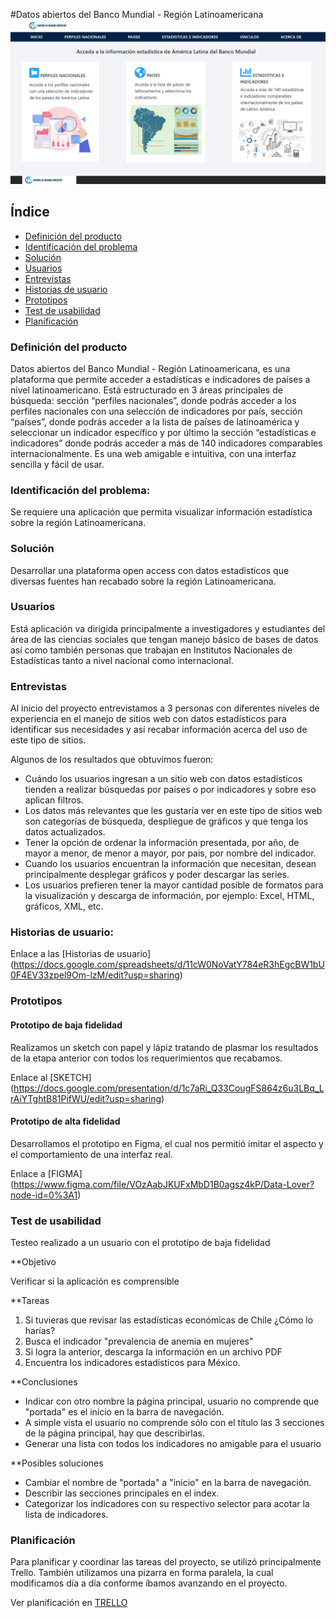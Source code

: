 ﻿#Datos abiertos del Banco Mundial - Región Latinoamericana 
![](index.png)

## Índice

* [Definición del producto](#Definición-del-producto)
* [Identificación del problema](#Identificación-del-problema)
* [Solución](#Solución)
* [Usuarios](#Usuarios)
* [Entrevistas](#Entrevistas)
* [Historias de usuario](#Historias-de-usuario)
* [Prototipos](#Prototipos)
* [Test de usabilidad](#Test-de-usabilidad)
* [Planificación](#Planificación)


### Definición del producto
Datos abiertos del Banco Mundial - Región Latinoamericana,  es una plataforma que permite acceder a estadísticas e indicadores de países a nivel latinoamericano. Está estructurado en 3 áreas principales de búsqueda: sección “perfiles nacionales”,   donde podrás acceder a los perfiles nacionales con una selección de indicadores por país, sección “países”, donde podrás acceder a la lista de países de latinoamérica y seleccionar un indicador específico y por último la sección “estadísticas e indicadores” donde podrás acceder  a más de 140 indicadores comparables internacionalmente. Es una web amigable e intuitiva, con una interfaz sencilla y fácil de usar. 

### Identificación del problema:  
Se requiere una aplicación que permita visualizar información estadística sobre la región Latinoamericana.

### Solución
Desarrollar una plataforma open access con datos estadisticos que diversas fuentes han recabado sobre la región Latinoamericana.

### Usuarios

Está aplicación va dirigida principalmente a  investigadores y estudiantes del área de las ciencias sociales que tengan  manejo básico de bases de datos así como también personas que trabajan en Institutos Nacionales de Estadísticas tanto a nivel nacional como internacional. 

### Entrevistas

Al inicio del proyecto entrevistamos a 3 personas con diferentes niveles de experiencia en el manejo de sitios web con datos estadísticos para  identificar sus necesidades y así recabar información acerca del uso de este tipo de sitios.

Algunos de los resultados que obtuvimos fueron:
* Cuándo los usuarios ingresan a un sitio web con datos estadísticos  tienden a realizar búsquedas por países o por indicadores y sobre eso aplican filtros.
* Los datos más relevantes que les gustaría ver en este tipo de sitios web son categorías de búsqueda, despliegue de gráficos y que tenga los datos actualizados.
* Tener la opción de ordenar la información presentada, por año, de mayor a menor, de menor a mayor, por pais, por nombre del indicador.
* Cuando los usuarios encuentran la información que necesitan, desean principalmente desplegar gráficos y poder descargar las series. 
* Los usuarios prefieren tener la mayor cantidad posible de formatos para la visualización y descarga de información, por ejemplo: Excel, HTML, gráficos, XML, etc.


### Historias de usuario: 
Enlace a las  [Historias de usuario] (https://docs.google.com/spreadsheets/d/11cW0NoVatY784eR3hEgcBW1bU0F4EV33zpel9Om-lzM/edit?usp=sharing)

### Prototipos
#### Prototipo de baja fidelidad
Realizamos un sketch con papel y lápiz tratando de plasmar los resultados de la etapa anterior con todos los requerimientos que recabamos. 

Enlace al [SKETCH] (https://docs.google.com/presentation/d/1c7aRi_Q33CougFS864z6u3LBq_LrAiYTghtB81PifWU/edit?usp=sharing)

#### Prototipo de alta fidelidad
Desarrollamos el prototipo en Figma, el cual nos permitió imitar el aspecto y el comportamiento de una interfaz real.

Enlace a [FIGMA] (https://www.figma.com/file/VOzAabJKUFxMbD1B0agsz4kP/Data-Lover?node-id=0%3A1)

### Test de usabilidad
Testeo realizado a un usuario con el prototipo de baja fidelidad

**Objetivo

Verificar si la aplicación es comprensible

**Tareas

1. Si tuvieras que revisar las estadísticas económicas de Chile ¿Cómo lo harías?
2. Busca el indicador "prevalencia de anemia en mujeres"
3. Si logra la anterior, descarga la información en un archivo PDF
4. Encuentra los indicadores estadísticos para México.

**Conclusiones

* Indicar con otro nombre la página principal, usuario no comprende que "portada" es el inicio en la barra de navegación.
* A simple vista el usuario no comprende sólo con el título las 3 secciones de la página principal, hay que describirlas.
* Generar una lista con todos los indicadores no amigable para el usuario

**Posibles soluciones

* Cambiar el nombre de "portada" a "inicio" en la barra de navegación.
* Describir las secciones principales en el index.
* Categorizar los indicadores con su respectivo selector para acotar la lista de indicadores.

### Planificación
Para planificar y coordinar las tareas del proyecto, se utilizó principalmente Trello. También utilizamos una pizarra en forma paralela, la cual modificamos día a día conforme íbamos avanzando en el proyecto.

Ver planificación en [TRELLO](https://trello.com/b/29ojPLpI/proyecto-data-lovers)
